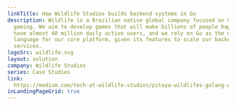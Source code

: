 ```yaml
---
linkTitle: How Wildlife Studios builds backend systems in Go
description: Wildlife is a Brazilian native global company focused on mobile
  gaming. We aim to develop games that will make billions of people happy. We
  have almost 40 million daily active users, and we rely on Go as the main
  language for our core platform, given its features to scale our backend
  services.
logoSrc: wildlife.svg
layout: solution
company: Wildlife Studios
series: Case Studies
link:
  https://medium.com/tech-at-wildlife-studios/pitaya-wildlifes-golang-go-af57865f7a11
inLandingPageGrid: true
---
```

